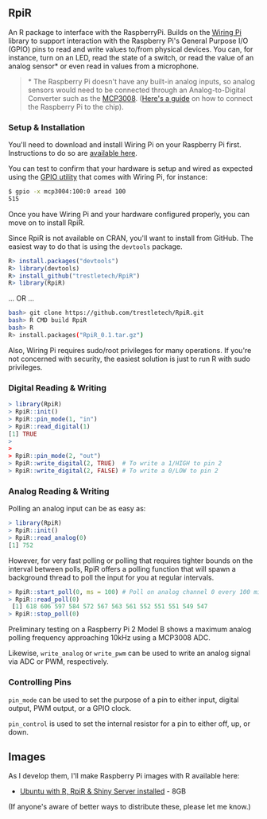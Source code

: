 
## RpiR

An R package to interface with the RaspberryPi. Builds on the [Wiring Pi](wiringpi.com) library to support interaction with the Raspberry Pi's General Purpose I/O (GPIO) pins to read and write values to/from physical devices. You can, for instance, turn on an LED, read the state of a switch, or read the value of an analog sensor\* or even read in values from a microphone.

> \* The Raspberry Pi doesn't have any built-in analog inputs, so analog sensors would need to be connected through an Analog-to-Digital Converter such as the [MCP3008](http://www.adafruit.com/products/856). ([Here's a guide](http://www.raspberrypi-spy.co.uk/2013/10/analogue-sensors-on-the-raspberry-pi-using-an-mcp3008/) on how to connect the Raspberry Pi to the chip).

### Setup & Installation

You'll need to download and install Wiring Pi on your Raspberry Pi first. Instructions to do so are [available here](http://wiringpi.com/download-and-install/).

You can test to confirm that your hardware is setup and wired as expected using the [GPIO utility](http://wiringpi.com/the-gpio-utility/) that comes with Wiring Pi, for instance:

```bash
$ gpio -x mcp3004:100:0 aread 100
515
```

Once you have Wiring Pi and your hardware configured properly, you can move on to install RpiR.

Since RpiR is not available on CRAN, you'll want to install from GitHub. The easiest way to do that is using the `devtools` package.

```r
R> install.packages("devtools")
R> library(devtools)
R> install_github("trestletech/RpiR")
R> library(RpiR)
```

... OR ...

```bash
bash> git clone https://github.com/trestletech/RpiR.git
bash> R CMD build RpiR
bash> R
R> install.packages("RpiR_0.1.tar.gz")
```


Also, Wiring Pi requires sudo/root privileges for many operations. If you're not concerned with security, the easiest solution is just to run R with sudo privileges.

### Digital Reading & Writing

```r
> library(RpiR)
> RpiR::init()
> RpiR::pin_mode(1, "in")
> RpiR::read_digital(1)
[1] TRUE
>
>
> RpiR::pin_mode(2, "out")
> RpiR::write_digital(2, TRUE)  # To write a 1/HIGH to pin 2
> RpiR::write_digital(2, FALSE) # To write a 0/LOW to pin 2
```

### Analog Reading & Writing

Polling an analog input can be as easy as:

```r
> library(RpiR)
> RpiR::init()
> RpiR::read_analog(0)
[1] 752
```

However, for very fast polling or polling that requires tighter bounds on the interval between polls, RpiR offers a polling function that will spawn a background thread to poll the input for you at regular intervals. 

```r
> RpiR::start_poll(0, ms = 100) # Poll on analog channel 0 every 100 milliseconds
> RpiR::read_poll(0)
 [1] 618 606 597 584 572 567 563 561 552 551 551 549 547
> RpiR::stop_poll(0)
```

Preliminary testing on a Raspberry Pi 2 Model B shows a maximum analog polling frequency approaching 10kHz using a MCP3008 ADC.

Likewise, `write_analog` or `write_pwm` can be used to write an analog signal via ADC or PWM, respectively.

### Controlling Pins

`pin_mode` can be used to set the purpose of a pin to either input, digital output, PWM output, or a GPIO clock.

`pin_control` is used to set the internal resistor for a pin to either off, up, or down.

## Images

As I develop them, I'll make Raspberry Pi images with R available here:

 - [Ubuntu with R, RpiR & Shiny Server installed](https://s3.amazonaws.com/raspberry-pi-images/ss-rpi-cleaned.img.gz) - 8GB 


(If anyone's aware of better ways to distribute these, please let me know.)
